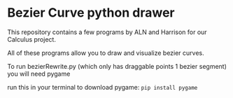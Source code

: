 # Bezier Curve python drawer

This repository contains a few programs by ALN and Harrison for our Calculus project.

All of these programs allow you to draw and visualize bezier curves.

To run bezierRewrite.py (which only has draggable points 1 bezier segment) you will need pygame

run this in your terminal to download pygame:
```pip install pygame```

